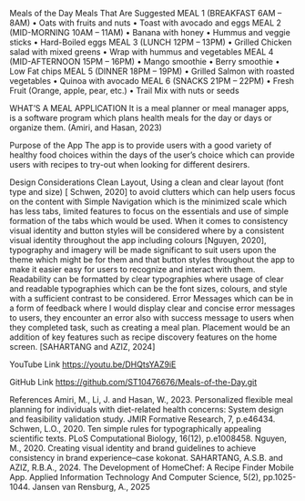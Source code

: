 Meals of the Day
Meals That Are Suggested
MEAL 1 (BREAKFAST 6AM – 8AM)
•	Oats with fruits and nuts
•	Toast with avocado and eggs
MEAL 2 (MID-MORNING 10AM – 11AM)
•	Banana with honey
•	Hummus and veggie sticks
•	Hard-Boiled eggs
MEAL 3 (LUNCH 12PM – 13PM)
•	Grilled Chicken salad with mixed greens 
•	Wrap with hummus and vegetables
MEAL 4 (MID-AFTERNOON 15PM – 16PM)
•	Mango smoothie
•	Berry smoothie 
•	Low Fat chips
MEAL 5 (DINNER 18PM – 19PM)
•	Grilled Salmon with roasted vegetables 
•	Quinoa with avocado
MEAL 6 (SNACKS 21PM – 22PM)
•	Fresh Fruit (Orange, apple, pear, etc.)
•	Trail Mix with nuts or seeds


WHAT’S A MEAL APPLICATION 
It is a meal planner or meal manager apps, is a software program which plans health meals for the day or days or organize them. (Amiri, and Hasan, 2023) 

Purpose of the App
The app is to provide users with a good variety of healthy food choices within the days of the user’s choice which can provide users with recipes to try-out when looking for different desirers. 

Design Considerations
Clean Layout, Using a clean and clear layout (font type and size) [ Schwen, 2020] to avoid clutters which can help users focus on the content with Simple Navigation which is the minimized scale which has less tabs, limited features to focus on the essentials and use of simple formation of the tabs which would be used.
When it comes to consistency visual identity and button styles will be considered where by a consistent visual identity throughout the app including colours [Nguyen, 2020], typography and imagery will be made significant to suit users upon the theme which might be for them and that button styles throughout the app to make it easier easy for users to recognize and interact with them.
Readability can be formatted by clear typographies where usage of clear and readable typographies which can be the font sizes, colours, and style with a sufficient contrast to be considered.
Error Messages which can be in a form of feedback where I would display clear and concise error messages to users, they encounter an error also with success message to users when they completed task, such as creating a meal plan.
Placement would be an addition of key features such as recipe discovery features on the home screen. [SAHARTANG and AZIZ, 2024]
 
YouTube Link
https://youtu.be/DHQtsYAZ9iE

GitHub Link 
https://github.com/ST10476676/Meals-of-the-Day.git


References 
Amiri, M., Li, J. and Hasan, W., 2023. Personalized flexible meal planning for individuals with diet-related health concerns: System design and feasibility validation study. JMIR Formative Research, 7, p.e46434.
Schwen, L.O., 2020. Ten simple rules for typographically appealing scientific texts. PLoS Computational Biology, 16(12), p.e1008458.
Nguyen, M., 2020. Creating visual identity and brand guidelines to achieve consistency in brand experience–case kokonat.
SAHARTANG, A.S.B. and AZIZ, R.B.A., 2024. The Development of HomeChef: A Recipe Finder Mobile App. Applied Information Technology And Computer Science, 5(2), pp.1025-1044.
Jansen van Rensburg, A., 2025
